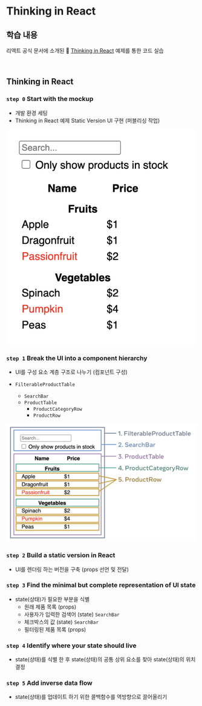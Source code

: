 # Thinking in React

## 학습 내용

   리액트 공식 문서에 소개된 🔗 [Thinking in React](https://ko.legacy.reactjs.org/docs/introducing-jsx.html) 예제를 통한 코드 실습

<br/>

## Thinking in React 

### `step 0` Start with the mockup

- 개발 환경 세팅
- Thinking in React 예제 Static Version UI 구현 (퍼블리싱 작업)

![UI](./image/thinking-in-react_ui.png)

### `step 1` Break the UI into a component hierarchy

- UI를 구성 요소 계층 구조로 나누기 (컴포넌트 구성)

- `FilterableProductTable`
  - `SearchBar`
  - `ProductTable`
    - `ProductCategoryRow`
    - `ProductRow`

![Component](./image/thinking-in-react_ui_component.png)

### `step 2` Build a static version in React

- UI를 렌더링 하는 버전을 구축 (props 선언 및 전달)

### `step 3` Find the minimal but complete representation of UI state

- state(상태)가 필요한 부분을 식별
  - 원래 제품 목록 (props)
  - 사용자가 입력한 검색어 (state) `SearchBar`
  - 체크박스의 값 (state) `SearchBar`
  - 필터링된 제품 목록 (props)

### `step 4` Identify where your state should live

- state(상태)를 식별 한 후 state(상태)의 공통 상위 요소를 찾아 state(상태)의 위치 결정

### `step 5` Add inverse data flow

- state(상태)를 업데이트 하기 위한 콜백함수를 역방향으로 끌어올리기

<br/>
